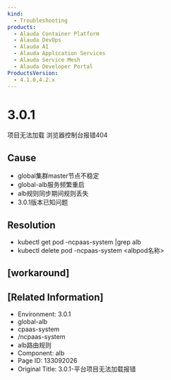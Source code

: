```yaml
---
kind:
  - Troubleshooting
products:
  - Alauda Container Platform
  - Alauda DevOps
  - Alauda AI
  - Alauda Application Services
  - Alauda Service Mesh
  - Alauda Developer Portal
ProductsVersion:
  - 4.1.0,4.2.x
---
```

<!-- A type of document that involves encountering a fault, diagnosing it, performing root cause analysis, and providing solutions. -->

# 3.0.1

项目无法加载 浏览器控制台报错404

## Cause
- global集群master节点不稳定
- global-alb服务频繁重启
- alb规则同步期间规则丢失
- 3.0.1版本已知问题

## Resolution
- kubectl get pod -ncpaas-system |grep alb
- kubectl delete pod -ncpaas-system <albpod名称>

## [workaround]

## [Related Information]
- Environment: 3.0.1
- global-alb
- cpaas-system
- /ncpaas-system
- alb路由规则
- Component: alb
- Page ID: 133092026
- Original Title: 3.0.1-平台项目无法加载报错
